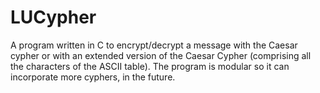 # LUCypher

A program written in C to encrypt/decrypt a message with the Caesar cypher or with an extended version of the Caesar Cypher (comprising all the characters of the ASCII table).
The program is modular so it can incorporate more cyphers, in the future.
